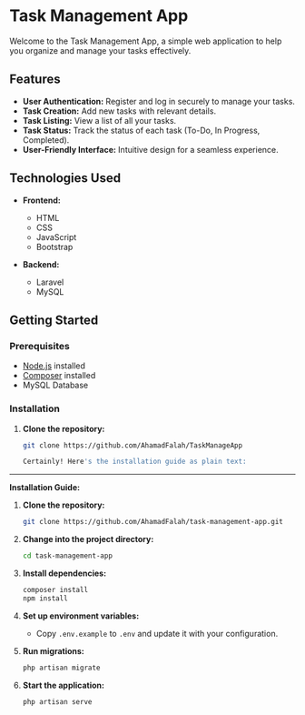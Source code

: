 # Task Management App

Welcome to the Task Management App, a simple web application to help you organize and manage your tasks effectively.

## Features

- **User Authentication:** Register and log in securely to manage your tasks.
- **Task Creation:** Add new tasks with relevant details.
- **Task Listing:** View a list of all your tasks.
- **Task Status:** Track the status of each task (To-Do, In Progress, Completed).
- **User-Friendly Interface:** Intuitive design for a seamless experience.

## Technologies Used

- **Frontend:**
  - HTML
  - CSS
  - JavaScript
  - Bootstrap

- **Backend:**
  - Laravel
  - MySQL

## Getting Started

### Prerequisites

- [Node.js](https://nodejs.org/) installed
- [Composer](https://getcomposer.org/) installed
- MySQL Database

### Installation

1. **Clone the repository:**

   ```bash
   git clone https://github.com/AhamadFalah/TaskManageApp

   Certainly! Here's the installation guide as plain text:

---

**Installation Guide:**

1. **Clone the repository:**
   ```bash
   git clone https://github.com/AhamadFalah/task-management-app.git
   ```

2. **Change into the project directory:**
   ```bash
   cd task-management-app
   ```

3. **Install dependencies:**
   ```bash
   composer install
   npm install
   ```

4. **Set up environment variables:**
   - Copy `.env.example` to `.env` and update it with your configuration.

5. **Run migrations:**
   ```bash
   php artisan migrate
   ```

6. **Start the application:**
   ```bash
   php artisan serve
   ```


